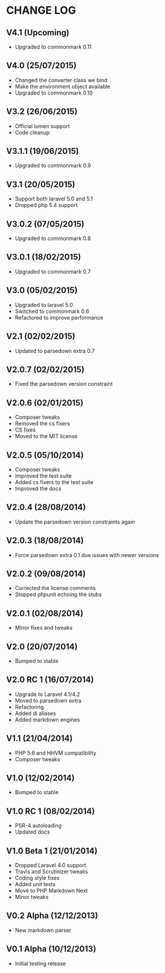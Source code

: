 CHANGE LOG
==========


## V4.1 (Upcoming)

* Upgraded to commonmark 0.11


## V4.0 (25/07/2015)

* Changed the converter class we bind
* Make the environment object available
* Upgraded to commonmark 0.10


## V3.2 (26/06/2015)

* Official lumen support
* Code cleanup


## V3.1.1 (19/06/2015)

* Upgraded to commonmark 0.9


## V3.1 (20/05/2015)

* Support both laravel 5.0 and 5.1
* Dropped php 5.4 support


## V3.0.2 (07/05/2015)

* Upgraded to commonmark 0.8


## V3.0.1 (18/02/2015)

* Upgraded to commonmark 0.7


## V3.0 (05/02/2015)

* Upgraded to laravel 5.0
* Switched to commonmark 0.6
* Refactored to improve performance


## V2.1 (02/02/2015)

* Updated to parsedown extra 0.7


## V2.0.7 (02/02/2015)

* Fixed the parsedown version constraint


## V2.0.6 (02/01/2015)

* Composer tweaks
* Removed the cs fixers
* CS fixes
* Moved to the MIT license


## V2.0.5 (05/10/2014)

* Composer tweaks
* Improved the test suite
* Added cs fixers to the test suite
* Improved the docs


## V2.0.4 (28/08/2014)

* Update the parsedown version constraints again


## V2.0.3 (18/08/2014)

* Force parsedown extra 0.1 due issues with newer versions


## V2.0.2 (09/08/2014)

* Corrected the license comments
* Stopped phpunit echoing the stubs


## V2.0.1 (02/08/2014)

* Minor fixes and tweaks


## V2.0 (20/07/2014)

* Bumped to stable


## V2.0 RC 1 (16/07/2014)

* Upgrade to Laravel 4.1/4.2
* Moved to parsedown extra
* Refactoring
* Added di aliases
* Added markdown engines


## V1.1 (21/04/2014)

* PHP 5.6 and HHVM compatibility
* Composer tweaks


## V1.0 (12/02/2014)

* Bumped to stable


## V1.0 RC 1 (08/02/2014)

* PSR-4 autoloading
* Updated docs


## V1.0 Beta 1 (21/01/2014)

* Dropped Laravel 4.0 support
* Travis and Scrutinizer tweaks
* Coding style fixes
* Added unit tests
* Move to PHP Markdown Next
* Minor tweaks


## V0.2 Alpha (12/12/2013)

* New markdown parser


## V0.1 Alpha (10/12/2013)

* Initial testing release
